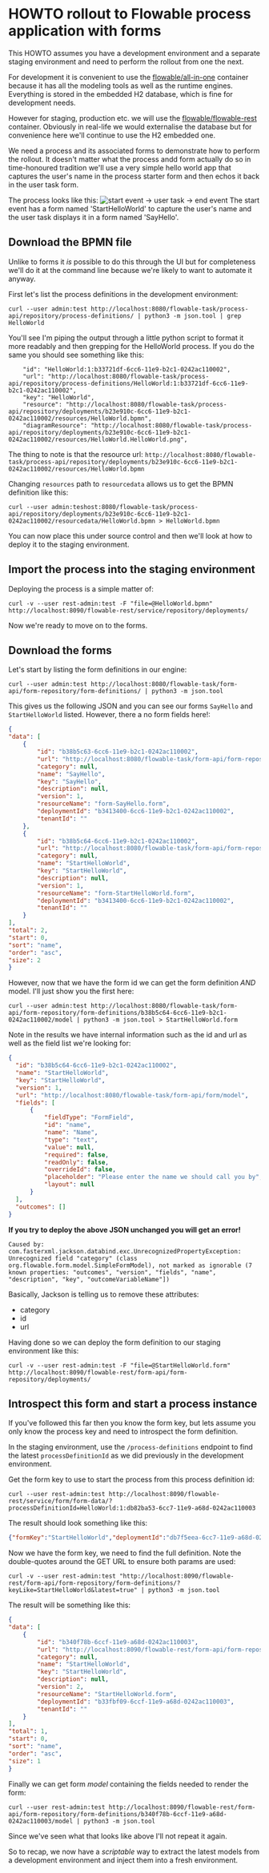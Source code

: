 # HOWTO rollout to Flowable process application with forms

This HOWTO assumes you have a development environment and a separate staging environment and need to perform the rollout from one the next.

For development it is convenient to use the [flowable/all-in-one](https://hub.docker.com/r/flowable/all-in-one) container because it has all the modeling tools as well as the runtime engines. Everything is stored in the embedded H2 database, which is fine for development needs.

However for staging, production etc. we will use the [flowable/flowable-rest](https://hub.docker.com/r/flowable/flowable-rest) container. Obviously in real-life we would externalise the database but for convenience here we'll continue to use the H2 embedded one.

We need a process and its associated forms to demonstrate how to perform the rollout. It doesn't matter what the process andd form actually do so in time-honoured tradition we'll use a very simple hello world app that captures the user's name in the process starter form and then echos it back in the user task form.

The process looks like this:
  ![start event -> user task -> end event](src/images/HelloWorldProcess.png "Hello world process")
The start event has a form named 'StartHelloWorld' to capture the user's name and the user task displays it in a form named 'SayHello'.

## Download the BPMN file

Unlike to forms it _is_ possible to do this through the UI but for completeness we'll do it at the command line because we're likely to want to automate it anyway.

First let's list the process definitions in the development environment:
```
curl --user admin:test http://localhost:8080/flowable-task/process-api/repository/process-definitions/ | python3 -m json.tool | grep HelloWorld
```

You'll see I'm piping the output through a little python script to format it more readably and then grepping for the HelloWorld process. If you do the same you should see something like this:
```
    "id": "HelloWorld:1:b33721df-6cc6-11e9-b2c1-0242ac110002",
    "url": "http://localhost:8080/flowable-task/process-api/repository/process-definitions/HelloWorld:1:b33721df-6cc6-11e9-b2c1-0242ac110002",
    "key": "HelloWorld",
    "resource": "http://localhost:8080/flowable-task/process-api/repository/deployments/b23e910c-6cc6-11e9-b2c1-0242ac110002/resources/HelloWorld.bpmn",
    "diagramResource": "http://localhost:8080/flowable-task/process-api/repository/deployments/b23e910c-6cc6-11e9-b2c1-0242ac110002/resources/HelloWorld.HelloWorld.png",
```

The thing to note is that the resource url: `http://localhost:8080/flowable-task/process-api/repository/deployments/b23e910c-6cc6-11e9-b2c1-0242ac110002/resources/HelloWorld.bpmn`

Changing `resources` path to `resourcedata` allows us to get the BPMN definition like this:
```
curl --user admin:teshost:8080/flowable-task/process-api/repository/deployments/b23e910c-6cc6-11e9-b2c1-0242ac110002/resourcedata/HelloWorld.bpmn > HelloWorld.bpmn
```

You can now place this under source control and then we'll look at how to deploy it to the staging environment.

## Import the process into the staging environment

Deploying the process is a simple matter of:
```
curl -v --user rest-admin:test -F "file=@HelloWorld.bpmn" http://localhost:8090/flowable-rest/service/repository/deployments/
```

Now we're ready to move on to the forms.

## Download the forms

Let's start by listing the form definitions in our engine:

```
curl --user admin:test http://localhost:8080/flowable-task/form-api/form-repository/form-definitions/ | python3 -m json.tool
```

This gives us the following JSON and you can see our forms `SayHello` and `StartHelloWorld` listed. However, there a no form fields here!:
```json
{
"data": [
    {
        "id": "b38b5c63-6cc6-11e9-b2c1-0242ac110002",
        "url": "http://localhost:8080/flowable-task/form-api/form-repository/form-definitions/b38b5c63-6cc6-11e9-b2c1-0242ac110002",
        "category": null,
        "name": "SayHello",
        "key": "SayHello",
        "description": null,
        "version": 1,
        "resourceName": "form-SayHello.form",
        "deploymentId": "b3413400-6cc6-11e9-b2c1-0242ac110002",
        "tenantId": ""
    },
    {
        "id": "b38b5c64-6cc6-11e9-b2c1-0242ac110002",
        "url": "http://localhost:8080/flowable-task/form-api/form-repository/form-definitions/b38b5c64-6cc6-11e9-b2c1-0242ac110002",
        "category": null,
        "name": "StartHelloWorld",
        "key": "StartHelloWorld",
        "description": null,
        "version": 1,
        "resourceName": "form-StartHelloWorld.form",
        "deploymentId": "b3413400-6cc6-11e9-b2c1-0242ac110002",
        "tenantId": ""
    }
],
"total": 2,
"start": 0,
"sort": "name",
"order": "asc",
"size": 2
}
```
    
However, now that we have the form id we can get the form definition _AND_ model. I'll just show you the first here:
```
curl --user admin:test http://localhost:8080/flowable-task/form-api/form-repository/form-definitions/b38b5c64-6cc6-11e9-b2c1-0242ac110002/model | python3 -m json.tool > StartHelloWorld.form
```

Note in the results we have internal information such as the id and url as well as the field list we're looking for: 
  ```json
  {
    "id": "b38b5c64-6cc6-11e9-b2c1-0242ac110002",
    "name": "StartHelloWorld",
    "key": "StartHelloWorld",
    "version": 1,
    "url": "http://localhost:8080/flowable-task/form-api/form/model",
    "fields": [
        {
            "fieldType": "FormField",
            "id": "name",
            "name": "Name",
            "type": "text",
            "value": null,
            "required": false,
            "readOnly": false,
            "overrideId": false,
            "placeholder": "Please enter the name we should call you by",
            "layout": null
        }
    ],
    "outcomes": []
  }
```

**If you try to deploy the above JSON unchanged you will get an error!**
```
Caused by: com.fasterxml.jackson.databind.exc.UnrecognizedPropertyException: Unrecognized field "category" (class org.flowable.form.model.SimpleFormModel), not marked as ignorable (7 known properties: "outcomes", "version", "fields", "name", "description", "key", "outcomeVariableName"])
```

Basically, Jackson is telling us to remove these attributes:
- category
- id
- url
    
Having done so we can deploy the form definition to our staging environment like this:
```
curl -v --user rest-admin:test -F "file=@StartHelloWorld.form" http://localhost:8090/flowable-rest/form-api/form-repository/deployments/
```

## Introspect this form and start a process instance  

If you've followed this far then you know the form key, but lets assume you only know the process key and need to introspect the form definition. 

In the staging environment, use the `/process-definitions` endpoint to find the latest `processDefinitionId` as we did previously in the development environment. 

Get the form key to use to start the process from this process definition id:
```
curl --user rest-admin:test http://localhost:8090/flowable-rest/service/form/form-data/?processDefinitionId=HelloWorld:1:db82ba53-6cc7-11e9-a68d-0242ac110003
```
The result should look something like this:
```json
{"formKey":"StartHelloWorld","deploymentId":"db7f5eea-6cc7-11e9-a68d-0242ac110003","processDefinitionId":"HelloWorld:1:db82ba53-6cc7-11e9-a68d-0242ac110003","processDefinitionUrl":"http://localhost:8090/flowable-rest/service/repository/process-definitions/HelloWorld:1:db82ba53-6cc7-11e9-a68d-0242ac110003","taskId":null,"taskUrl":null,"formProperties":[]}
```
  
Now we have the form key, we need to find the full definition. Note the double-quotes around the GET URL to ensure both params are used:
```
curl -v --user rest-admin:test "http://localhost:8090/flowable-rest/form-api/form-repository/form-definitions/?keyLike=StartHelloWorld&latest=true" | python3 -m json.tool
```

The result will be something like this:
```json
{
"data": [
    {
        "id": "b340f78b-6ccf-11e9-a68d-0242ac110003",
        "url": "http://localhost:8090/flowable-rest/form-api/form-repository/form-definitions/b340f78b-6ccf-11e9-a68d-0242ac110003",
        "category": null,
        "name": "StartHelloWorld",
        "key": "StartHelloWorld",
        "description": null,
        "version": 2,
        "resourceName": "StartHelloWorld.form",
        "deploymentId": "b33fbf09-6ccf-11e9-a68d-0242ac110003",
        "tenantId": ""
    }
],
"total": 1,
"start": 0,
"sort": "name",
"order": "asc",
"size": 1
}
```

Finally we can get form _model_ containing the fields needed to render the form:
```
curl --user rest-admin:test http://localhost:8090/flowable-rest/form-api/form-repository/form-definitions/b340f78b-6ccf-11e9-a68d-0242ac110003/model | python3 -m json.tool 
```

Since we've seen what that looks like above I'll not repeat it again.

So to recap, we now have a *scriptable* way to extract the latest models from a development environment and inject them into a fresh environment.